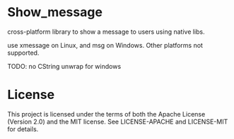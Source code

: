 Show_message
========

cross-platform library to show a message to users using native libs.

use xmessage on Linux, and msg on Windows. Other platforms not supported.

TODO: no CString unwrap for windows

License
=======

This project is licensed under the terms of both the Apache License (Version 2.0) and the MIT
license. See LICENSE-APACHE and LICENSE-MIT for details.
